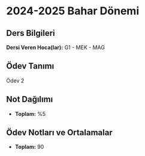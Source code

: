 # 2024-2025 Bahar Dönemi

## Ders Bilgileri
**Dersi Veren Hoca(lar):** G1 - MEK - MAG

## Ödev Tanımı
Ödev 2

## Not Dağılımı
* **Toplam:** %5

## Ödev Notları ve Ortalamalar
- **Toplam:** 90



 